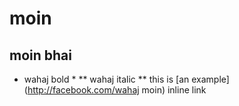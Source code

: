 # moin
## moin bhai
* wahaj bold *
** wahaj italic **
this is [an example] (http://facebook.com/wahaj moin) inline link
